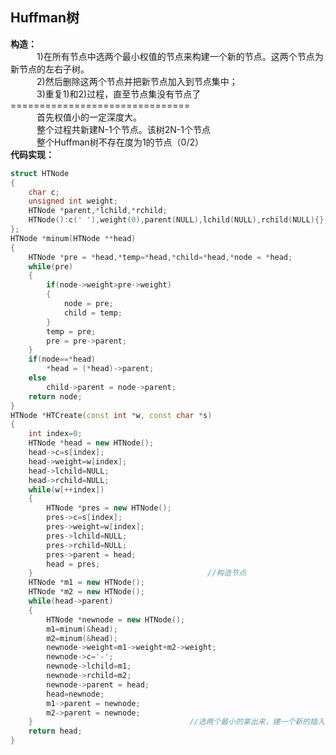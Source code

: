 ## Huffman树
**构造：**<br>
　　　1)在所有节点中选两个最小权值的节点来构建一个新的节点。这两个节点为新节点的左右子树。<br>
　　　2)然后删除这两个节点并把新节点加入到节点集中；<br>
　　　3)重复1)和2)过程，直至节点集没有节点了<br>
===============================<br>
　　　首先权值小的一定深度大。<br>
　　　整个过程共新建N-1个节点。该树2N-1个节点<br>
　　　整个Huffman树不存在度为1的节点（0/2）<br>
**代码实现：**
```C++
struct HTNode
{
    char c;
    unsigned int weight;
    HTNode *parent,*lchild,*rchild;
    HTNode():c(' '),weight(0),parent(NULL),lchild(NULL),rchild(NULL){};
};
HTNode *minum(HTNode **head)
{
    HTNode *pre = *head,*temp=*head,*child=*head,*node = *head;
    while(pre)
    {
        if(node->weight>pre->weight)
        {
            node = pre;
            child = temp;
        }
        temp = pre;
        pre = pre->parent;
    }
    if(node==*head)
        *head = (*head)->parent;
    else
        child->parent = node->parent;
    return node;    
}
HTNode *HTCreate(const int *w, const char *s)
{
    int index=0;
    HTNode *head = new HTNode();
    head->c=s[index];
    head->weight=w[index];
    head->lchild=NULL;
    head->rchild=NULL;
    while(w[++index])
    {
        HTNode *pres = new HTNode();
        pres->c=s[index];
        pres->weight=w[index];
        pres->lchild=NULL;
        pres->rchild=NULL;
        pres->parent = head;
        head = pres;
    }                                       //构造节点
    HTNode *m1 = new HTNode();
    HTNode *m2 = new HTNode();
    while(head->parent)
    {
        HTNode *newnode = new HTNode();
        m1=minum(&head);
        m2=minum(&head);
        newnode->weight=m1->weight+m2->weight;
        newnode->c='-';
        newnode->lchild=m1;
        newnode->rchild=m2;
        newnode->parent = head;
        head=newnode;
        m1->parent = newnode;
        m2->parent = newnode;
    }                                   //选两个最小的拿出来，建一个新的插入进去
    return head;
}
```